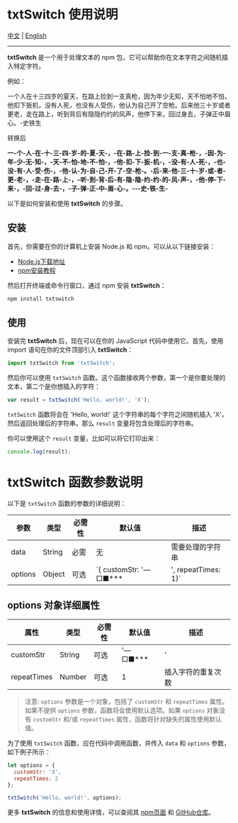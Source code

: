 # txtSwitch 使用说明
[中文](https://github.com/fangxiaoxingit/txtSwitch "中文说明") | [English](https://github.com/fangxiaoxingit/txtSwitch/blob/main/README.en.md "English")

------------
**txtSwitch** 是一个用于处理文本的 npm 包，它可以帮助你在文本字符之间随机插入特定字符。

例如：

一个人在十三四岁的夏天，在路上捡到一支真枪，因为年少无知，天不怕地不怕，他扣下扳机，没有人死，也没有人受伤，他认为自己开了空枪。后来他三十岁或者更老，走在路上，听到背后有隐隐约约的风声，他停下来，回过身去，子弹正中眉心。-史铁生

转换后

**一-个-人-在-十-三-四-岁-的-夏-天-，-在-路-上-捡-到-一-支-真-枪-，-因-为-年-少-无-知-，-天-不-怕-地-不-怕-，-他-扣-下-扳-机-，-没-有-人-死-，-也-没-有-人-受-伤-，-他-认-为-自-己-开-了-空-枪-。-后-来-他-三-十-岁-或-者-更-老-，-走-在-路-上-，-听-到-背-后-有-隐-隐-约-约-的-风-声-，-他-停-下-来-，-回-过-身-去-，-子-弹-正-中-眉-心-。---史-铁-生-**

以下是如何安装和使用 **txtSwitch** 的步骤。
## 安装

首先，你需要在你的计算机上安装 Node.js 和 npm。可以从以下链接安装：

- [Node.js下载地址](https://nodejs.org/en/download/)
- [npm安装教程](https://www.npmjs.cn/getting-started/)

然后打开终端或命令行窗口，通过 npm 安装 **txtSwitch**：

```bash
npm install txtswitch
```

## 使用

安装完 **txtSwitch** 后，现在可以在你的 JavaScript 代码中使用它。首先，使用 import 语句在你的文件顶部引入 **txtSwitch**：

```javascript
import txtSwitch from 'txtSwitch';
```

然后你可以使用 `txtSwitch` 函数。这个函数接收两个参数，第一个是你要处理的文本，第二个是你想插入的字符：

```javascript
var result = txtSwitch('Hello, world!', 'X');
```

`txtSwitch` 函数将会在 'Hello, world!' 这个字符串的每个字符之间随机插入 'X'，然后返回处理后的字符串。那么 `result` 变量将包含处理后的字符串。

你可以使用这个 `result` 变量，比如可以将它打印出来：

```javascript
console.log(result);
```
# txtSwitch 函数参数说明

以下是 `txtSwitch` 函数的参数的详细说明：

| 参数     | 类型   | 必需性 | 默认值 | 描述         |
|----------|--------|------|---------|-------------|
| data     | String | 必需  | 无     | 需要处理的字符串 |
| options  | Object | 可选  | `{ customStr: '—□■***|', repeatTimes: 1}` | 自定义选项，包括插入字符的自定义字符串和重复的次数 |

## options 对象详细属性

| 属性        | 类型   | 必需性 | 默认值 | 描述         |
|------------|--------|------|---------|-------------|
| customStr   | String | 可选  | '—□■***|' | 插入数据的自定义字符 |
| repeatTimes | Number | 可选  | 1     | 插入字符的重复次数 |

> 注意: `options` 参数是一个对象，包括了 `customStr` 和 `repeatTimes` 属性。如果不提供 `options` 参数，函数将会使用默认选项。如果 `options` 对象没有 `customStr` 和/或 `repeatTimes` 属性，函数将针对缺失的属性使用默认值。

为了使用 `txtSwitch` 函数，应在代码中调用函数，并传入 `data` 和 `options` 参数，如下例子所示：

```javascript
let options = {
  customStr: 'X',
  repeatTimes: 2
};

txtSwitch('Hello, world!', options);
```

更多 **txtSwitch** 的信息和使用详情，可以查阅其 [npm页面](https://www.npmjs.com/package/txtswitch) 和 [GitHub仓库](https://github.com/fangxiaoxingit/txtSwitch)。